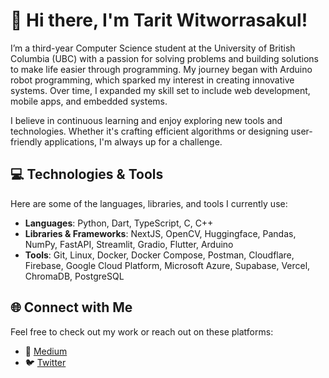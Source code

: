# 👋 Hi there, I'm Tarit Witworrasakul!

I’m a third-year Computer Science student at the University of British Columbia (UBC) with a passion for solving problems and building solutions to make life easier through programming. My journey began with Arduino robot programming, which sparked my interest in creating innovative systems. Over time, I expanded my skill set to include web development, mobile apps, and embedded systems.

I believe in continuous learning and enjoy exploring new tools and technologies. Whether it's crafting efficient algorithms or designing user-friendly applications, I'm always up for a challenge.

## 💻 Technologies & Tools
Here are some of the languages, libraries, and tools I currently use:
- **Languages**: Python, Dart, TypeScript, C, C++  
- **Libraries & Frameworks**: NextJS, OpenCV, Huggingface, Pandas, NumPy, FastAPI, Streamlit, Gradio, Flutter, Arduino   
- **Tools**: Git, Linux, Docker, Docker Compose, Postman, Cloudflare, Firebase, Google Cloud Platform, Microsoft Azure, Supabase, Vercel, ChromaDB, PostgreSQL  

## 🌐 Connect with Me
Feel free to check out my work or reach out on these platforms:
- 📝 [Medium](https://wtarit.medium.com/)  
- 🐦 [Twitter](https://twitter.com/wtarit05)  


<!---
wtarit/wtarit is a ✨ special ✨ repository because its `README.md` (this file) appears on your GitHub profile.
You can click the Preview link to take a look at your changes.
--->
